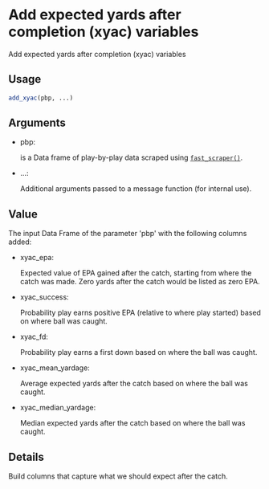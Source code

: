# Add expected yards after completion (xyac) variables

Add expected yards after completion (xyac) variables

## Usage

``` r
add_xyac(pbp, ...)
```

## Arguments

- pbp:

  is a Data frame of play-by-play data scraped using
  [`fast_scraper()`](https://nflfastr.com/reference/fast_scraper.md).

- ...:

  Additional arguments passed to a message function (for internal use).

## Value

The input Data Frame of the parameter 'pbp' with the following columns
added:

- xyac_epa:

  Expected value of EPA gained after the catch, starting from where the
  catch was made. Zero yards after the catch would be listed as zero
  EPA.

- xyac_success:

  Probability play earns positive EPA (relative to where play started)
  based on where ball was caught.

- xyac_fd:

  Probability play earns a first down based on where the ball was
  caught.

- xyac_mean_yardage:

  Average expected yards after the catch based on where the ball was
  caught.

- xyac_median_yardage:

  Median expected yards after the catch based on where the ball was
  caught.

## Details

Build columns that capture what we should expect after the catch.
